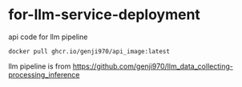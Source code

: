 # for-llm-service-deployment
api code for llm pipeline

`docker pull ghcr.io/genji970/api_image:latest`

llm pipeline is from https://github.com/genji970/llm_data_collecting-processing_inference
